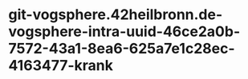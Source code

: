 # git-vogsphere.42heilbronn.de-vogsphere-intra-uuid-46ce2a0b-7572-43a1-8ea6-625a7e1c28ec-4163477-krank
